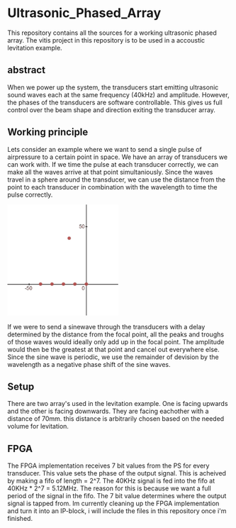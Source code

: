 ﻿# Ultrasonic_Phased_Array
This repository contains all the sources for a working ultrasonic phased array.
The vitis project in this repository is to be used in a accoustic levitation example.

## abstract
When we power up the system, the transducers start emitting ultrasonic sound waves each at the same frequency (40kHz) and amplitude. However, the phases of the transducers are software controllable. This gives us full control over the beam shape and direction exiting the transducer array.

## Working principle
Lets consider an example where we want to send a single pulse of airpressure to a certain point in space. We have an array of transducers we can work with. If we time the pulse at each transducer correctly, we can make all the waves arrive at that point simultaniously.
Since the waves travel in a sphere around the transducer, we can use the distance from the point to each transducer in combination with the wavelength to time the pulse correctly.

[<img src="img/gifsmos_single_focus.gif" width="250px"/>](img/gifsmos_single_focus.gif)

If we were to send a sinewave through the transducers with a delay determined by the distance from the focal point, all the peaks and troughs of those waves would ideally only add up in the focal point. The amplitude would then be the greatest at that point and cancel out everywhere else. Since the sine wave is periodic, we use the remainder of devision by the wavelength as a negative phase shift of the sine waves.

## Setup
There are two array's used in the levitation example. One is facing upwards and the other is facing downwards. They are facing eachother with a distance of 70mm. this distance is arbitrarily chosen based on the needed volume for levitation.

## FPGA
The FPGA implementation receives 7 bit values from the PS for every transducer. This value sets the phase of the output signal. This is acheived by making a fifo of length = 2^7. The 40KHz signal is fed into the fifo at 40KHz * 2^7 = 5.12MHz. The reason for this is because we want a full period of the signal in the fifo. The 7 bit value determines where the output signal is tapped from.
Im currently cleaning up the FPGA implementation and turn it into an IP-block, i will include the files in this repository once i'm finished. 
